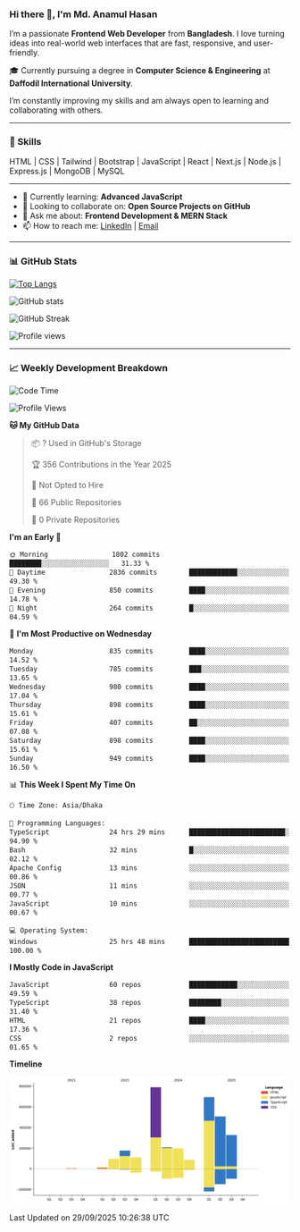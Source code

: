 ### Hi there 👋, I'm Md. Anamul Hasan

I’m a passionate **Frontend Web Developer** from **Bangladesh**. I love turning ideas into real-world web interfaces that are fast, responsive, and user-friendly.

🎓 Currently pursuing a degree in **Computer Science & Engineering** at **Daffodil International University**.

I’m constantly improving my skills and am always open to learning and collaborating with others.

---

### 🚀 Skills
HTML | CSS | Tailwind | Bootstrap | JavaScript | React | Next.js | Node.js | Express.js | MongoDB | MySQL 

---

- 🌱 Currently learning: **Advanced JavaScript**
- 👯 Looking to collaborate on: **Open Source Projects on GitHub**
- 💬 Ask me about: **Frontend Development & MERN Stack**
- 📫 How to reach me: [LinkedIn](https://www.linkedin.com/in/mdanamulhasan201) | [Email](mailto:anamulhasan3625@gmail.com)

---

### 📊 GitHub Stats

[![Top Langs](https://github-readme-stats.vercel.app/api/top-langs/?username=mdanamulhasan201&layout=compact)](https://github.com/anuraghazra/github-readme-stats)

![GitHub stats](https://github-readme-stats.vercel.app/api?username=mdanamulhasan201&show_icons=true&count_private=true&theme=tokyonight)

![GitHub Streak](https://streak-stats.demolab.com?user=mdanamulhasan201&theme=tokyonight)

![Profile views](https://gpvc.arturio.dev/mdanamulhasan201)

---

### 📈 Weekly Development Breakdown

<!--START_SECTION:waka-->
![Code Time](http://img.shields.io/badge/Code%20Time-763%20hrs%2042%20mins-blue)

![Profile Views](http://img.shields.io/badge/Profile%20Views-1-blue)

**🐱 My GitHub Data** 

> 📦 ? Used in GitHub's Storage 
 > 
> 🏆 356 Contributions in the Year 2025
 > 
> 🚫 Not Opted to Hire
 > 
> 📜 66 Public Repositories 
 > 
> 🔑 0 Private Repositories 
 > 
**I'm an Early 🐤** 

```text
🌞 Morning                1802 commits        ████████░░░░░░░░░░░░░░░░░   31.33 % 
🌆 Daytime                2836 commits        ████████████░░░░░░░░░░░░░   49.30 % 
🌃 Evening                850 commits         ████░░░░░░░░░░░░░░░░░░░░░   14.78 % 
🌙 Night                  264 commits         █░░░░░░░░░░░░░░░░░░░░░░░░   04.59 % 
```
📅 **I'm Most Productive on Wednesday** 

```text
Monday                   835 commits         ████░░░░░░░░░░░░░░░░░░░░░   14.52 % 
Tuesday                  785 commits         ███░░░░░░░░░░░░░░░░░░░░░░   13.65 % 
Wednesday                980 commits         ████░░░░░░░░░░░░░░░░░░░░░   17.04 % 
Thursday                 898 commits         ████░░░░░░░░░░░░░░░░░░░░░   15.61 % 
Friday                   407 commits         ██░░░░░░░░░░░░░░░░░░░░░░░   07.08 % 
Saturday                 898 commits         ████░░░░░░░░░░░░░░░░░░░░░   15.61 % 
Sunday                   949 commits         ████░░░░░░░░░░░░░░░░░░░░░   16.50 % 
```


📊 **This Week I Spent My Time On** 

```text
🕑︎ Time Zone: Asia/Dhaka

💬 Programming Languages: 
TypeScript               24 hrs 29 mins      ████████████████████████░   94.90 % 
Bash                     32 mins             █░░░░░░░░░░░░░░░░░░░░░░░░   02.12 % 
Apache Config            13 mins             ░░░░░░░░░░░░░░░░░░░░░░░░░   00.86 % 
JSON                     11 mins             ░░░░░░░░░░░░░░░░░░░░░░░░░   00.77 % 
JavaScript               10 mins             ░░░░░░░░░░░░░░░░░░░░░░░░░   00.67 % 

💻 Operating System: 
Windows                  25 hrs 48 mins      █████████████████████████   100.00 % 
```

**I Mostly Code in JavaScript** 

```text
JavaScript               60 repos            ████████████░░░░░░░░░░░░░   49.59 % 
TypeScript               38 repos            ████████░░░░░░░░░░░░░░░░░   31.40 % 
HTML                     21 repos            ████░░░░░░░░░░░░░░░░░░░░░   17.36 % 
CSS                      2 repos             ░░░░░░░░░░░░░░░░░░░░░░░░░   01.65 % 
```



**Timeline**

![Lines of Code chart](https://raw.githubusercontent.com/mdanamulhasan201/mdanamulhasan201/main/assets/bar_graph.png)


 Last Updated on 29/09/2025 10:26:38 UTC
<!--END_SECTION:waka-->
